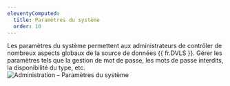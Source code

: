 ```yaml
---
eleventyComputed:
  title: Paramètres du système
  order: 10
---
```

Les paramètres du système permettent aux administrateurs de contrôler de nombreux aspects globaux de la source de données {{ fr.DVLS }}. Gérer les paramètres tels que la gestion de mot de passe, les mots de passe interdits, la disponibilité du type, etc.  
![Administration – Paramètres du système](https://webdevolutions.azureedge.net/docs/fr/server/clip10372.png) 
